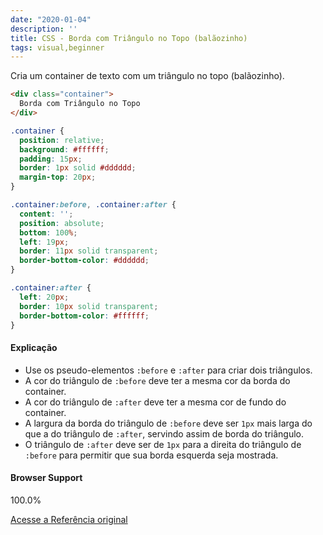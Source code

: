 ```yaml
---
date: "2020-01-04"
description: ''
title: CSS - Borda com Triângulo no Topo (balãozinho)
tags: visual,beginner
---
```


Cria um container de texto com um triângulo no topo (balãozinho).

```html
<div class="container">
  Borda com Triângulo no Topo
</div>
```

```css
.container {
  position: relative;
  background: #ffffff;
  padding: 15px;
  border: 1px solid #dddddd;
  margin-top: 20px;
}

.container:before, .container:after {
  content: '';
  position: absolute;
  bottom: 100%;
  left: 19px;
  border: 11px solid transparent;
  border-bottom-color: #dddddd;
}

.container:after {
  left: 20px;
  border: 10px solid transparent;
  border-bottom-color: #ffffff;
}
```

#### Explicação

- Use os pseudo-elementos `:before` e `:after` para criar dois triângulos.
- A cor do triângulo de `:before` deve ter a mesma cor da borda do container.
- A cor do triângulo de `:after` deve ter a mesma cor de fundo do container.
- A largura da borda do triângulo de `:before` deve ser `1px` mais larga do que a do triângulo de `:after`, servindo assim de borda do triângulo.
- O triângulo de `:after` deve ser de `1px` para a direita do triângulo de `:before` para permitir que sua borda esquerda seja mostrada.

#### Browser Support

100.0%

[Acesse a Referência original](http://github.com/30-seconds/)
